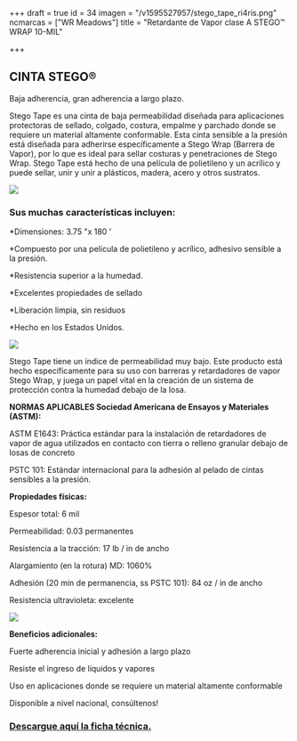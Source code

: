 +++
draft = true
id = 34
imagen = "/v1595527957/stego_tape_ri4ris.png"
ncmarcas = ["WR Meadows"]
title = "Retardante de Vapor clase A STEGO™ WRAP 10-MIL"

+++
## CINTA STEGO®

Baja adherencia, gran adherencia a largo plazo.

Stego Tape es una cinta de baja permeabilidad diseñada para aplicaciones protectoras de sellado, colgado, costura, empalme y parchado donde se requiere un material altamente conformable. Esta cinta sensible a la presión está diseñada para adherirse específicamente a Stego Wrap (Barrera de Vapor), por lo que es ideal para sellar costuras y penetraciones de Stego Wrap. Stego Tape está hecho de una película de polietileno y un acrílico y puede sellar, unir y unir a plásticos, madera, acero y otros sustratos.

![](https://res.cloudinary.com/novatec/v1595528486/tape_uyfaw4.png)

### **Sus muchas características incluyen:**

\*Dimensiones: 3.75 "x 180 '

\*Compuesto por una película de polietileno y acrílico, adhesivo    sensible a la presión.

\*Resistencia superior a la humedad.

\*Excelentes propiedades de sellado

\*Liberación limpia, sin residuos

\*Hecho en los Estados Unidos.

![](https://res.cloudinary.com/novatec/v1595528533/stego_tapee_w8npif.png)

Stego Tape tiene un índice de permeabilidad muy bajo. Este producto está hecho específicamente para su uso con barreras y retardadores de vapor Stego Wrap, y juega un papel vital en la creación de un sistema de protección contra la humedad debajo de la losa.

**NORMAS APLICABLES Sociedad Americana de Ensayos y Materiales (ASTM):**

ASTM E1643: Práctica estándar para la instalación de retardadores de vapor de agua utilizados en contacto con tierra o relleno granular debajo de losas de concreto

PSTC 101: Estándar internacional para la adhesión al pelado de cintas sensibles a la presión.

**Propiedades físicas:**

Espesor total: 6 mil

Permeabilidad: 0.03 permanentes

Resistencia a la tracción: 17 lb / in de ancho

Alargamiento (en la rotura) MD: 1060%

Adhesión (20 min de permanencia, ss PSTC 101): 84 oz / in de ancho

Resistencia ultravioleta: excelente

![](https://res.cloudinary.com/novatec/v1595528725/barrera_tape_h3pvsl.png)

**Beneficios adicionales:**

Fuerte adherencia inicial y adhesión a largo plazo

Resiste el ingreso de líquidos y vapores

Uso en aplicaciones donde se requiere un material altamente conformable

Disponible a nivel nacional, consúltenos!

### [**Descargue aquí la ficha técnica.**](https://synology01.novatec.cr:5001/d/f/542805218717377603)